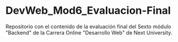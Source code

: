 # DevWeb_Mod6_Evaluacion-Final
Repositorio con el contenido de la evaluación final del Sexto módulo "Backend" de la Carrera Online "Desarrollo Web" de Next University.
